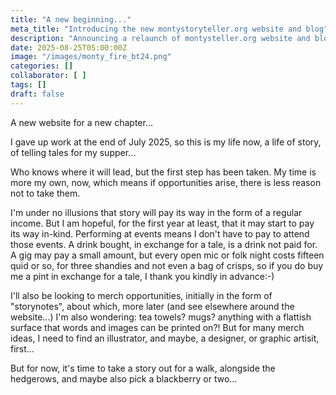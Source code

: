 ```yaml
---
title: "A new beginning..."
meta_title: "Introducing the new montystoryteller.org website and blog"
description: "Announcing a relaunch of montysteller.org website and blog, home to Isle of Wight based traditional storyteller Tony Hirst, aka Monty Storyteller. "
date: 2025-08-25T05:00:00Z
image: "/images/monty_fire_bt24.png"
categories: []
collaborator: [ ]
tags: []
draft: false
---
```

A new website for a new chapter...

I gave up work at the end of July 2025, so this is my life now, a life of story, of telling tales for my supper...

Who knows where it will lead, but the first step has been taken. My time is more my own, now, which means if opportunities arise, there is less reason not to take them.

I'm under no illusions that story will pay its way in the form of a regular income. But I am hopeful, for the first year at least, that it may start to pay its way in-kind. Performing at events means I don't have to pay to attend those events. A drink bought, in exchange for a tale, is a drink not paid for. A gig may pay a small amount, but every open mic or folk night costs fifteen quid or so, for three shandies and not even a bag of crisps, so if you do buy me a pint in exchange for a tale, I thank you kindly in advance:-)

I'll also be looking to merch opportunities, initially in the form of "storynotes", about which, more later (and see elsewhere around the website...) I'm also wondering: tea towels? mugs? anything with a flattish surface that words and images can be printed on?! But for many merch ideas, I need to find an illustrator, and maybe, a designer, or graphic artisit, first...

But for now, it's time to take a story out for a walk, alongside the hedgerows, and maybe also pick a blackberry or two...